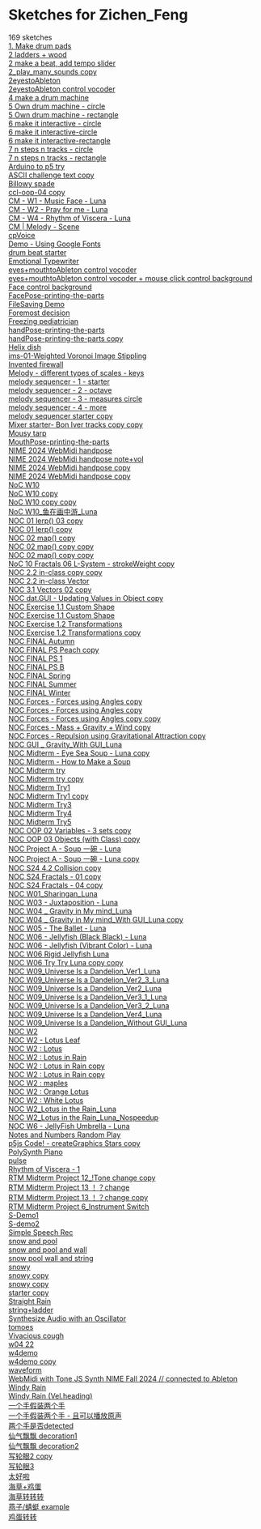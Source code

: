 # Sketches for Zichen_Feng
169 sketches  
[1. Make drum pads](https://editor.p5js.org/Zichen_Feng/sketches/RMi3hyAtE)<!-- 2025-02-24T08:45:52.328Z -->  
[2 ladders + wood](https://editor.p5js.org/Zichen_Feng/sketches/4ze7k52yi)<!-- 2024-02-19T10:20:32.508Z -->  
[2 make a beat, add tempo slider](https://editor.p5js.org/Zichen_Feng/sketches/7E4badpe9)<!-- 2025-02-24T08:46:00.614Z -->  
[2\_play\_many\_sounds copy](https://editor.p5js.org/Zichen_Feng/sketches/Mbc0yB73Z)<!-- 2025-02-03T00:16:50.645Z -->  
[2eyestoAbleton](https://editor.p5js.org/Zichen_Feng/sketches/ur1831QrL)<!-- 2024-10-14T02:00:06.435Z -->  
[2eyestoAbleton control vocoder](https://editor.p5js.org/Zichen_Feng/sketches/2i17xwvA8)<!-- 2024-10-14T06:34:54.690Z -->  
[4 make a drum machine](https://editor.p5js.org/Zichen_Feng/sketches/8nkcBCQv-C)<!-- 2025-02-24T08:46:21.188Z -->  
[5 Own drum machine - circle](https://editor.p5js.org/Zichen_Feng/sketches/p4cCid9vv)<!-- 2025-02-24T08:50:12.891Z -->  
[5 Own drum machine - rectangle](https://editor.p5js.org/Zichen_Feng/sketches/bxSAlRR2c)<!-- 2025-02-24T18:21:48.836Z -->  
[6 make it interactive - circle](https://editor.p5js.org/Zichen_Feng/sketches/eAlfNmQGl)<!-- 2025-02-24T07:05:05.296Z -->  
[6 make it interactive-circle](https://editor.p5js.org/Zichen_Feng/sketches/mWvZjnl5j)<!-- 2025-02-24T05:56:37.204Z -->  
[6 make it interactive-rectangle](https://editor.p5js.org/Zichen_Feng/sketches/S5bE92I7i)<!-- 2025-02-24T08:47:27.836Z -->  
[7 n steps n tracks - circle](https://editor.p5js.org/Zichen_Feng/sketches/Qm1zyCcj3)<!-- 2025-02-24T19:05:47.087Z -->  
[7 n steps n tracks - rectangle](https://editor.p5js.org/Zichen_Feng/sketches/x2h2ZDGzH)<!-- 2025-02-24T19:13:37.184Z -->  
[Arduino to p5 try](https://editor.p5js.org/Zichen_Feng/sketches/pvb5D0LQN)<!-- 2024-10-14T02:19:09.515Z -->  
[ASCII challenge text copy](https://editor.p5js.org/Zichen_Feng/sketches/x7zxrhxwk)<!-- 2025-03-21T01:09:12.498Z -->  
[Billowy spade](https://editor.p5js.org/Zichen_Feng/sketches/Wqe1LRdSn)<!-- 2024-04-08T04:59:09.123Z -->  
[ccl-oop-04 copy](https://editor.p5js.org/Zichen_Feng/sketches/A7_8n2a-3)<!-- 2024-02-01T11:27:02.239Z -->  
[CM - W1 - Music Face - Luna](https://editor.p5js.org/Zichen_Feng/sketches/MryU-Njjz)<!-- 2025-02-10T20:05:33.127Z -->  
[CM - W2 - Pray for me - Luna](https://editor.p5js.org/Zichen_Feng/sketches/N89G0MB4R)<!-- 2025-02-10T18:06:17.290Z -->  
[CM - W4 - Rhythm of Viscera - Luna](https://editor.p5js.org/Zichen_Feng/sketches/Fu3K0BPEI)<!-- 2025-02-28T05:26:37.505Z -->  
[CM \| Melody - Scene](https://editor.p5js.org/Zichen_Feng/sketches/NYC7H3R9j)<!-- 2025-03-10T23:58:25.607Z -->  
[cpVoice](https://editor.p5js.org/Zichen_Feng/sketches/qkXRH5zy6)<!-- 2024-10-02T20:59:15.596Z -->  
[Demo - Using Google Fonts](https://editor.p5js.org/Zichen_Feng/sketches/-N956WYX9)<!-- 2024-03-18T16:47:26.878Z -->  
[drum beat starter](https://editor.p5js.org/Zichen_Feng/sketches/RyqOATqin)<!-- 2025-02-18T17:55:05.069Z -->  
[Emotional Typewriter](https://editor.p5js.org/Zichen_Feng/sketches/QUw-HHtIe)<!-- 2025-03-11T02:55:29.892Z -->  
[eyes+mouthtoAbleton control vocoder](https://editor.p5js.org/Zichen_Feng/sketches/vcJ_bW0Ap)<!-- 2024-10-18T01:16:35.663Z -->  
[eyes+mouthtoAbleton control vocoder + mouse click control background](https://editor.p5js.org/Zichen_Feng/sketches/6CRobTE1x)<!-- 2024-10-19T06:37:55.996Z -->  
[Face control background](https://editor.p5js.org/Zichen_Feng/sketches/cwJFYsEKI)<!-- 2024-10-20T04:41:17.912Z -->  
[FacePose-printing-the-parts](https://editor.p5js.org/Zichen_Feng/sketches/hPKmbUe78)<!-- 2024-10-02T21:13:14.709Z -->  
[FileSaving Demo](https://editor.p5js.org/Zichen_Feng/sketches/dvsdYJEZ6)<!-- 2024-03-08T18:33:02.262Z -->  
[Foremost decision](https://editor.p5js.org/Zichen_Feng/sketches/cwJtFrKD8)<!-- 2024-05-01T08:57:25.124Z -->  
[Freezing pediatrician](https://editor.p5js.org/Zichen_Feng/sketches/OTFInXR6V)<!-- 2024-05-01T05:55:21.702Z -->  
[handPose-printing-the-parts](https://editor.p5js.org/Zichen_Feng/sketches/Hejv6il9a)<!-- 2024-10-20T03:14:38.340Z -->  
[handPose-printing-the-parts copy](https://editor.p5js.org/Zichen_Feng/sketches/a-jCv7IeU)<!-- 2024-10-19T15:08:44.663Z -->  
[Helix dish](https://editor.p5js.org/Zichen_Feng/sketches/qNUFO4pCh)<!-- 2024-04-08T04:33:01.081Z -->  
[ims-01-Weighted Voronoi Image Stippling](https://editor.p5js.org/Zichen_Feng/sketches/y344plVBB)<!-- 2025-03-21T15:33:55.251Z -->  
[Invented firewall](https://editor.p5js.org/Zichen_Feng/sketches/rk3_nPRNw)<!-- 2025-03-21T13:35:00.972Z -->  
[Melody - different types of scales - keys](https://editor.p5js.org/Zichen_Feng/sketches/jHUsCx-zI)<!-- 2025-03-09T15:35:54.292Z -->  
[melody sequencer - 1 - starter](https://editor.p5js.org/Zichen_Feng/sketches/RAFjRvxd1)<!-- 2025-03-09T02:36:08.500Z -->  
[melody sequencer - 2 - octave](https://editor.p5js.org/Zichen_Feng/sketches/hNpZe47H-)<!-- 2025-03-09T04:27:23.608Z -->  
[melody sequencer - 3 - measures circle](https://editor.p5js.org/Zichen_Feng/sketches/vi2HprRNi)<!-- 2025-03-09T03:52:27.714Z -->  
[melody sequencer - 4 - more](https://editor.p5js.org/Zichen_Feng/sketches/x5CfIvaW5)<!-- 2025-03-09T04:44:17.997Z -->  
[melody sequencer starter copy](https://editor.p5js.org/Zichen_Feng/sketches/ANOAX0VQf)<!-- 2025-03-09T02:21:00.818Z -->  
[Mixer starter- Bon Iver tracks copy copy](https://editor.p5js.org/Zichen_Feng/sketches/MwhMn42hx)<!-- 2025-02-03T18:23:24.040Z -->  
[Mousy tarp](https://editor.p5js.org/Zichen_Feng/sketches/p_CHMtEsn)<!-- 2024-03-18T04:55:00.533Z -->  
[MouthPose-printing-the-parts](https://editor.p5js.org/Zichen_Feng/sketches/ykaRmht18)<!-- 2024-10-14T00:00:57.390Z -->  
[NIME 2024 WebMidi handpose](https://editor.p5js.org/Zichen_Feng/sketches/EahX_ZO64)<!-- 2024-09-30T04:55:47.943Z -->  
[NIME 2024 WebMidi handpose  note+vol](https://editor.p5js.org/Zichen_Feng/sketches/Nmh2ul7a3)<!-- 2024-09-30T05:51:39.012Z -->  
[NIME 2024 WebMidi handpose copy](https://editor.p5js.org/Zichen_Feng/sketches/wMHHaAVx-)<!-- 2024-09-30T04:51:49.139Z -->  
[NIME 2024 WebMidi handpose copy](https://editor.p5js.org/Zichen_Feng/sketches/ezBG4PoSz)<!-- 2024-09-30T03:54:13.937Z -->  
[NoC  W10](https://editor.p5js.org/Zichen_Feng/sketches/nAkGnO4hV)<!-- 2024-04-19T17:29:37.933Z -->  
[NoC  W10 copy](https://editor.p5js.org/Zichen_Feng/sketches/AAWm4VGdy)<!-- 2024-04-20T00:44:08.242Z -->  
[NoC  W10 copy copy](https://editor.p5js.org/Zichen_Feng/sketches/NfpLCbvnH)<!-- 2024-04-20T04:56:59.605Z -->  
[NoC  W10\_鱼在画中游\_Luna](https://editor.p5js.org/Zichen_Feng/sketches/MxWOaSS-a)<!-- 2024-04-20T18:44:18.752Z -->  
[NOC 01 lerp() 03 copy](https://editor.p5js.org/Zichen_Feng/sketches/gRuC_jG2q)<!-- 2024-01-25T11:20:02.538Z -->  
[NOC 01 lerp() copy](https://editor.p5js.org/Zichen_Feng/sketches/DH3MnQq8M)<!-- 2024-01-25T11:32:48.842Z -->  
[NOC 02 map() copy](https://editor.p5js.org/Zichen_Feng/sketches/iuUM5q7WG)<!-- 2024-01-25T11:25:37.087Z -->  
[NOC 02 map() copy copy](https://editor.p5js.org/Zichen_Feng/sketches/5PvmmdZ9H)<!-- 2024-01-25T11:28:57.431Z -->  
[NOC 02 map() copy copy](https://editor.p5js.org/Zichen_Feng/sketches/ERBHzP2F2)<!-- 2024-01-25T11:28:31.173Z -->  
[NoC 10 Fractals 06 L-System - strokeWeight copy](https://editor.p5js.org/Zichen_Feng/sketches/dcLGi1mk5)<!-- 2024-04-08T01:17:17.844Z -->  
[NOC 2.2 in-class copy copy](https://editor.p5js.org/Zichen_Feng/sketches/7jgZlPlyj)<!-- 2024-02-01T11:38:09.176Z -->  
[NOC 2.2 in-class Vector](https://editor.p5js.org/Zichen_Feng/sketches/h_JUE13PU)<!-- 2024-02-04T07:52:21.453Z -->  
[NOC 3.1 Vectors 02 copy](https://editor.p5js.org/Zichen_Feng/sketches/uMWFgGsfv)<!-- 2024-02-06T11:35:23.326Z -->  
[NOC dat.GUI - Updating Values in Object copy](https://editor.p5js.org/Zichen_Feng/sketches/LAJVf99o5)<!-- 2024-03-20T18:16:30.965Z -->  
[NOC Exercise 1.1 Custom Shape](https://editor.p5js.org/Zichen_Feng/sketches/nX-nbyGOx)<!-- 2024-01-29T02:33:35.588Z -->  
[NOC Exercise 1.1 Custom Shape](https://editor.p5js.org/Zichen_Feng/sketches/_8audR0YL)<!-- 2024-01-26T02:07:51.102Z -->  
[NOC Exercise 1.2 Transformations](https://editor.p5js.org/Zichen_Feng/sketches/4ha6S55u0)<!-- 2024-01-28T10:39:25.539Z -->  
[NOC Exercise 1.2 Transformations copy](https://editor.p5js.org/Zichen_Feng/sketches/DKXMNffNv)<!-- 2024-01-28T10:09:48.795Z -->  
[NOC FINAL Autumn](https://editor.p5js.org/Zichen_Feng/sketches/YmU9q9rzF)<!-- 2024-05-13T15:48:27.575Z -->  
[NOC FINAL PS  Peach copy](https://editor.p5js.org/Zichen_Feng/sketches/WSsZTGM6V)<!-- 2024-05-09T07:39:49.910Z -->  
[NOC FINAL PS 1](https://editor.p5js.org/Zichen_Feng/sketches/EnNNSqkpw)<!-- 2024-05-06T08:32:10.446Z -->  
[NOC FINAL PS B](https://editor.p5js.org/Zichen_Feng/sketches/ZWM8URXT7)<!-- 2024-05-07T06:57:55.713Z -->  
[NOC FINAL Spring](https://editor.p5js.org/Zichen_Feng/sketches/5DjMXnuhm)<!-- 2024-05-13T15:48:11.453Z -->  
[NOC FINAL Summer](https://editor.p5js.org/Zichen_Feng/sketches/VL_U5Lv1t)<!-- 2024-06-12T03:32:21.709Z -->  
[NOC FINAL Winter](https://editor.p5js.org/Zichen_Feng/sketches/ASrwWleLH)<!-- 2024-05-13T15:48:38.384Z -->  
[NOC Forces - Forces using Angles copy](https://editor.p5js.org/Zichen_Feng/sketches/O7YYWmvIu)<!-- 2024-03-18T10:45:20.001Z -->  
[NOC Forces - Forces using Angles copy](https://editor.p5js.org/Zichen_Feng/sketches/vAdkQsACi)<!-- 2024-03-18T04:03:18.182Z -->  
[NOC Forces - Forces using Angles copy copy](https://editor.p5js.org/Zichen_Feng/sketches/-StSTtYth)<!-- 2024-03-18T11:14:52.519Z -->  
[NOC Forces - Mass + Gravity + Wind copy](https://editor.p5js.org/Zichen_Feng/sketches/mNOTVVPGy)<!-- 2024-02-20T15:52:08.962Z -->  
[NOC Forces - Repulsion using Gravitational Attraction copy](https://editor.p5js.org/Zichen_Feng/sketches/PakQKor_5)<!-- 2024-02-25T20:15:13.924Z -->  
[NOC GUI \_ Gravity\_With GUI\_Luna](https://editor.p5js.org/Zichen_Feng/sketches/zJmvC5UT0)<!-- 2024-03-22T02:59:14.859Z -->  
[NOC Midterm - Eye Sea Soup - Luna copy](https://editor.p5js.org/Zichen_Feng/sketches/0UPTI8nzW)<!-- 2024-03-19T05:38:38.885Z -->  
[NOC Midterm - How to Make a Soup](https://editor.p5js.org/Zichen_Feng/sketches/nMHwOYAfS)<!-- 2024-03-18T11:54:15.000Z -->  
[NOC Midterm try](https://editor.p5js.org/Zichen_Feng/sketches/OCm0_cGyZ)<!-- 2024-03-16T20:29:25.092Z -->  
[NOC Midterm try copy](https://editor.p5js.org/Zichen_Feng/sketches/0BKfV7fzQ)<!-- 2024-03-16T19:36:31.949Z -->  
[NOC Midterm Try1](https://editor.p5js.org/Zichen_Feng/sketches/X9r0IFRL0)<!-- 2024-03-17T10:22:45.445Z -->  
[NOC Midterm Try1 copy](https://editor.p5js.org/Zichen_Feng/sketches/AwOhOCOsZ)<!-- 2024-03-17T11:53:41.368Z -->  
[NOC Midterm Try3](https://editor.p5js.org/Zichen_Feng/sketches/ZtDoZzZuH)<!-- 2024-03-17T17:34:02.658Z -->  
[NOC Midterm Try4](https://editor.p5js.org/Zichen_Feng/sketches/ulmcUfozv)<!-- 2024-03-17T18:36:21.495Z -->  
[NOC Midterm Try5](https://editor.p5js.org/Zichen_Feng/sketches/E3V7G1Gta)<!-- 2024-03-18T06:02:18.140Z -->  
[NOC OOP 02 Variables - 3 sets copy](https://editor.p5js.org/Zichen_Feng/sketches/wEoPGTZyA)<!-- 2024-01-30T11:35:26.161Z -->  
[NOC OOP 03 Objects (with Class) copy](https://editor.p5js.org/Zichen_Feng/sketches/5T4iyOM_l)<!-- 2024-01-30T11:39:54.578Z -->  
[NOC Project A - Soup 一碗 - Luna](https://editor.p5js.org/Zichen_Feng/sketches/A0o7I6hb0)<!-- 2024-09-11T17:25:05.307Z -->  
[NOC Project A - Soup 一碗 - Luna copy](https://editor.p5js.org/Zichen_Feng/sketches/bZb7eu6is)<!-- 2025-03-10T17:20:25.357Z -->  
[NOC S24 4.2 Collision copy](https://editor.p5js.org/Zichen_Feng/sketches/wwcDLfSVn)<!-- 2024-02-22T11:49:14.043Z -->  
[NOC S24 Fractals - 01 copy](https://editor.p5js.org/Zichen_Feng/sketches/pXt1dORdJ)<!-- 2024-04-07T16:49:10.877Z -->  
[NOC S24 Fractals - 04 copy](https://editor.p5js.org/Zichen_Feng/sketches/vw0TNDYoV)<!-- 2024-04-07T16:45:49.518Z -->  
[NOC W01\_Sharingan\_Luna](https://editor.p5js.org/Zichen_Feng/sketches/hh1An5tTt)<!-- 2024-01-29T14:49:58.788Z -->  
[NOC W03 - Juxtaposition - Luna](https://editor.p5js.org/Zichen_Feng/sketches/xsGzd7-fK)<!-- 2024-02-22T18:01:22.701Z -->  
[NOC W04 \_ Gravity in My mind\_Luna](https://editor.p5js.org/Zichen_Feng/sketches/u2sXMViFM)<!-- 2024-03-17T11:07:56.021Z -->  
[NOC W04 \_ Gravity in My mind\_With GUI\_Luna copy](https://editor.p5js.org/Zichen_Feng/sketches/xm1d7tVoK)<!-- 2024-03-21T14:40:56.336Z -->  
[NOC W05 - The Ballet - Luna](https://editor.p5js.org/Zichen_Feng/sketches/Ov7GsGhYF)<!-- 2025-03-21T14:45:16.765Z -->  
[NOC W06 - Jellyfish (Black Black) - Luna](https://editor.p5js.org/Zichen_Feng/sketches/bxO6gWQi1)<!-- 2024-03-16T13:07:34.028Z -->  
[NOC W06 - Jellyfish (Vibrant Color) - Luna](https://editor.p5js.org/Zichen_Feng/sketches/cB_8BgyPh)<!-- 2024-03-12T11:21:21.979Z -->  
[NOC W06 Rigid Jellyfish Luna](https://editor.p5js.org/Zichen_Feng/sketches/svtrR5I6I)<!-- 2024-03-11T14:54:07.406Z -->  
[NOC W06 Try Try Luna copy copy](https://editor.p5js.org/Zichen_Feng/sketches/g6KL6keRO)<!-- 2024-03-11T10:46:10.805Z -->  
[NOC W09\_Universe Is a Dandelion\_Ver1\_Luna](https://editor.p5js.org/Zichen_Feng/sketches/L--aK5F_w)<!-- 2024-04-08T14:00:22.846Z -->  
[NOC W09\_Universe Is a Dandelion\_Ver2\_3\_Luna](https://editor.p5js.org/Zichen_Feng/sketches/XgFk5oMOm)<!-- 2024-04-08T10:33:10.542Z -->  
[NOC W09\_Universe Is a Dandelion\_Ver2\_Luna](https://editor.p5js.org/Zichen_Feng/sketches/4Pu8xSVS5)<!-- 2024-04-08T14:00:39.778Z -->  
[NOC W09\_Universe Is a Dandelion\_Ver3\_1\_Luna](https://editor.p5js.org/Zichen_Feng/sketches/uIWGMNxb1)<!-- 2024-04-08T14:00:51.859Z -->  
[NOC W09\_Universe Is a Dandelion\_Ver3\_2\_Luna](https://editor.p5js.org/Zichen_Feng/sketches/nFpQckEJy)<!-- 2024-04-08T14:01:05.487Z -->  
[NOC W09\_Universe Is a Dandelion\_Ver4\_Luna](https://editor.p5js.org/Zichen_Feng/sketches/XXl3vD4HA)<!-- 2024-04-08T14:01:18.892Z -->  
[NOC W09\_Universe Is a Dandelion\_Without GUI\_Luna](https://editor.p5js.org/Zichen_Feng/sketches/E3T53F4N9)<!-- 2024-04-08T14:00:09.097Z -->  
[NOC W2](https://editor.p5js.org/Zichen_Feng/sketches/Ju6elFzUb)<!-- 2024-02-04T10:42:35.308Z -->  
[NOC W2 - Lotus Leaf](https://editor.p5js.org/Zichen_Feng/sketches/lAhyPE-Ll)<!-- 2024-02-05T10:56:54.346Z -->  
[NOC W2 : Lotus](https://editor.p5js.org/Zichen_Feng/sketches/xsMwdpw5cE)<!-- 2024-02-05T11:14:33.926Z -->  
[NOC W2 : Lotus in Rain](https://editor.p5js.org/Zichen_Feng/sketches/wKsv_mYt7)<!-- 2024-02-04T20:24:51.995Z -->  
[NOC W2 : Lotus in Rain copy](https://editor.p5js.org/Zichen_Feng/sketches/LqdpoAvO5W)<!-- 2024-02-05T03:40:30.650Z -->  
[NOC W2 : Lotus in Rain copy](https://editor.p5js.org/Zichen_Feng/sketches/AP6Jhjeu4)<!-- 2024-02-04T14:55:30.679Z -->  
[NOC W2 : maples](https://editor.p5js.org/Zichen_Feng/sketches/THpKvzjpy)<!-- 2024-02-04T19:39:48.664Z -->  
[NOC W2 : Orange Lotus](https://editor.p5js.org/Zichen_Feng/sketches/K8_Uaqo0W)<!-- 2024-02-05T11:08:40.417Z -->  
[NOC W2 : White Lotus](https://editor.p5js.org/Zichen_Feng/sketches/doiXz8A1W)<!-- 2024-02-05T11:03:07.872Z -->  
[NOC W2\_Lotus in the Rain\_Luna](https://editor.p5js.org/Zichen_Feng/sketches/DlXsu0biz)<!-- 2024-02-05T18:06:51.591Z -->  
[NOC W2\_Lotus in the Rain\_Luna\_Nospeedup](https://editor.p5js.org/Zichen_Feng/sketches/ImEnxWCy0)<!-- 2024-02-05T11:25:18.025Z -->  
[NOC W6 - JellyFish Umbrella - Luna](https://editor.p5js.org/Zichen_Feng/sketches/xoxKoqaip)<!-- 2024-03-12T11:18:20.376Z -->  
[Notes and Numbers Random Play](https://editor.p5js.org/Zichen_Feng/sketches/zf80QP-EC)<!-- 2024-10-02T20:56:54.896Z -->  
[p5js Code\! - createGraphics Stars copy](https://editor.p5js.org/Zichen_Feng/sketches/3q5LpeCCa)<!-- 2024-01-28T16:21:11.051Z -->  
[PolySynth Piano](https://editor.p5js.org/Zichen_Feng/sketches/XDby3aToR)<!-- 2024-10-02T20:56:49.887Z -->  
[pulse](https://editor.p5js.org/Zichen_Feng/sketches/ocP-7Z4G7)<!-- 2025-02-18T18:06:17.821Z -->  
[Rhythm of Viscera - 1](https://editor.p5js.org/Zichen_Feng/sketches/WQzzGUGJH)<!-- 2025-02-26T18:21:21.506Z -->  
[RTM Midterm Project 12\_\!Tone change copy](https://editor.p5js.org/Zichen_Feng/sketches/-GGWv8pWR)<!-- 2024-10-21T04:22:35.651Z -->  
[RTM Midterm Project 13 ！？change](https://editor.p5js.org/Zichen_Feng/sketches/Vw6dWHtAy)<!-- 2024-10-20T05:59:42.262Z -->  
[RTM Midterm Project 13 ！？change copy](https://editor.p5js.org/Zichen_Feng/sketches/oPPZk52ND)<!-- 2024-10-20T06:41:31.800Z -->  
[RTM Midterm Project 6\_Instrument Switch](https://editor.p5js.org/Zichen_Feng/sketches/ksLej4ddD)<!-- 2024-10-15T17:42:43.506Z -->  
[S-Demo1](https://editor.p5js.org/Zichen_Feng/sketches/RgbTHrXUq)<!-- 2024-02-04T09:29:09.516Z -->  
[S-demo2](https://editor.p5js.org/Zichen_Feng/sketches/C36lroUV7)<!-- 2024-01-29T08:22:25.606Z -->  
[Simple Speech Rec](https://editor.p5js.org/Zichen_Feng/sketches/b6t4Zt4HS)<!-- 2024-10-02T21:12:13.015Z -->  
[snow and pool](https://editor.p5js.org/Zichen_Feng/sketches/wZYAsI3v4)<!-- 2024-02-19T10:07:53.157Z -->  
[snow and pool and wall](https://editor.p5js.org/Zichen_Feng/sketches/N5dSdAnhO)<!-- 2024-02-19T10:10:40.703Z -->  
[snow pool wall and string](https://editor.p5js.org/Zichen_Feng/sketches/k_SpswfP4)<!-- 2024-02-19T10:13:02.528Z -->  
[snowy](https://editor.p5js.org/Zichen_Feng/sketches/2FEM22u4B)<!-- 2024-02-04T19:49:20.588Z -->  
[snowy copy](https://editor.p5js.org/Zichen_Feng/sketches/sXVqVi1K9)<!-- 2024-02-04T20:22:25.385Z -->  
[snowy copy](https://editor.p5js.org/Zichen_Feng/sketches/V_IZoWmip)<!-- 2024-02-04T19:55:36.092Z -->  
[starter copy](https://editor.p5js.org/Zichen_Feng/sketches/o5-OGMDCO)<!-- 2025-01-27T19:19:41.621Z -->  
[Straight Rain](https://editor.p5js.org/Zichen_Feng/sketches/q8Q3zUHuT)<!-- 2024-02-19T10:28:13.390Z -->  
[string+ladder](https://editor.p5js.org/Zichen_Feng/sketches/RZFJK03ua)<!-- 2024-02-19T10:19:55.939Z -->  
[Synthesize Audio with an Oscillator](https://editor.p5js.org/Zichen_Feng/sketches/kS5eiJSTA)<!-- 2024-10-02T20:56:52.194Z -->  
[tomoes](https://editor.p5js.org/Zichen_Feng/sketches/TlFML37jb)<!-- 2024-01-29T08:22:43.273Z -->  
[Vivacious cough](https://editor.p5js.org/Zichen_Feng/sketches/YoNZiP1VY)<!-- 2024-02-25T14:44:36.309Z -->  
[w04 22](https://editor.p5js.org/Zichen_Feng/sketches/OxhFvsPzo)<!-- 2024-02-25T15:42:30.501Z -->  
[w4demo](https://editor.p5js.org/Zichen_Feng/sketches/rH2ZtdNcI)<!-- 2024-02-25T12:43:49.758Z -->  
[w4demo copy](https://editor.p5js.org/Zichen_Feng/sketches/HMrTv7O1x)<!-- 2024-02-25T12:45:11.113Z -->  
[waveform](https://editor.p5js.org/Zichen_Feng/sketches/1g1xchcxB)<!-- 2025-02-02T21:01:37.047Z -->  
[WebMidi with Tone JS Synth NIME Fall 2024 // connected to Ableton](https://editor.p5js.org/Zichen_Feng/sketches/B5JO6dHma)<!-- 2024-10-14T00:00:53.346Z -->  
[Windy Rain](https://editor.p5js.org/Zichen_Feng/sketches/Q3J8nL5gg)<!-- 2024-02-19T10:19:10.029Z -->  
[Windy Rain (Vel.heading)](https://editor.p5js.org/Zichen_Feng/sketches/ZxaCDp6s4)<!-- 2024-05-06T19:03:26.504Z -->  
[一个手假装两个手](https://editor.p5js.org/Zichen_Feng/sketches/O7d3AoR77)<!-- 2024-10-20T04:03:40.065Z -->  
[一个手假装两个手 - 且可以播放原声](https://editor.p5js.org/Zichen_Feng/sketches/C87BfWQTC)<!-- 2024-10-20T04:35:58.019Z -->  
[两个手是否detected](https://editor.p5js.org/Zichen_Feng/sketches/LOVUasPkV)<!-- 2024-10-20T03:51:01.638Z -->  
[仙气飘飘 decoration1](https://editor.p5js.org/Zichen_Feng/sketches/Je5aXkgXx)<!-- 2024-05-01T05:54:20.598Z -->  
[仙气飘飘 decoration2](https://editor.p5js.org/Zichen_Feng/sketches/7LicX3PFE)<!-- 2024-05-06T13:54:12.872Z -->  
[写轮眼2 copy](https://editor.p5js.org/Zichen_Feng/sketches/fv5973Sc2)<!-- 2024-01-28T14:40:20.880Z -->  
[写轮眼3](https://editor.p5js.org/Zichen_Feng/sketches/kJeaCwfUM)<!-- 2024-01-28T14:56:54.285Z -->  
[太好啦](https://editor.p5js.org/Zichen_Feng/sketches/UA9jA3f4d)<!-- 2024-10-20T21:21:16.718Z -->  
[海草+鸡蛋](https://editor.p5js.org/Zichen_Feng/sketches/qyP-2vOVC)<!-- 2024-03-18T10:37:35.330Z -->  
[海草转转转](https://editor.p5js.org/Zichen_Feng/sketches/lB4oR7g6n)<!-- 2024-03-18T06:24:17.562Z -->  
[燕子/蜻蜓 example](https://editor.p5js.org/Zichen_Feng/sketches/uP9cp24Lu)<!-- 2024-05-06T16:04:44.845Z -->  
[鸡蛋转转](https://editor.p5js.org/Zichen_Feng/sketches/WnQI0nREY)<!-- 2024-03-18T06:18:17.328Z -->  